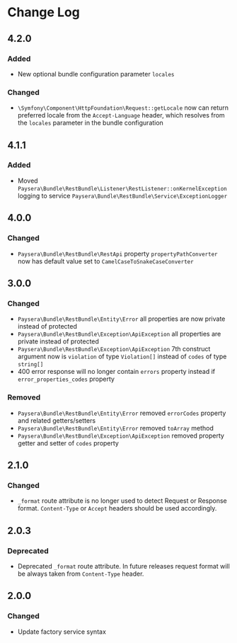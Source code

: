 # Change Log

## 4.2.0
### Added
- New optional bundle configuration parameter `locales`

### Changed
- `\Symfony\Component\HttpFoundation\Request::getLocale` now can return preferred locale from the `Accept-Language` header, which resolves from the `locales` parameter in the bundle configuration

## 4.1.1
### Added
- Moved `Paysera\Bundle\RestBundle\Listener\RestListener::onKernelException` logging to service `Paysera\Bundle\RestBundle\Service\ExceptionLogger`

## 4.0.0
###  Changed
- `Paysera\Bundle\RestBundle\RestApi` property `propertyPathConverter` now has default value set to `CamelCaseToSnakeCaseConverter`

## 3.0.0
### Changed 
- `Paysera\Bundle\RestBundle\Entity\Error` all properties are now private instead of protected
- `Paysera\Bundle\RestBundle\Exception\ApiException` all properties are private instead of protected
- `Paysera\Bundle\RestBundle\Exception\ApiException` 7th construct argument now is `violation` of type `Violation[]` instead of `codes` of type `string[]`
- 400 error response will no longer contain `errors` property instead if `error_properties_codes` property
### Removed
- `Paysera\Bundle\RestBundle\Entity\Error` removed `errorCodes` property and related getters/setters
- `Paysera\Bundle\RestBundle\Entity\Error` removed `toArray` method
- `Paysera\Bundle\RestBundle\Exception\ApiException` removed property getter and setter of `codes` property

## 2.1.0
### Changed
- `_format` route attribute is no longer used to detect Request or Response format. 
`Content-Type` or `Accept` headers should be used accordingly. 

## 2.0.3
### Deprecated
- Deprecated `_format` route attribute. In future releases request format will be always taken from `Content-Type` header.

## 2.0.0
### Changed
- Update factory service syntax
